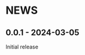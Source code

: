 <!--
Copyright (C) 2024 Maxwell G <maxwell@gtmx.me>
SPDX-License-Identifier: MIT
-->

NEWS
======

## 0.0.1 - 2024-03-05 <a id='0.0.1'></a>

Initial release
